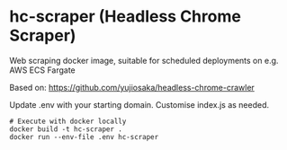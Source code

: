 # hc-scraper (Headless Chrome Scraper)

Web scraping docker image, suitable for scheduled deployments on e.g. AWS ECS Fargate

Based on: https://github.com/yujiosaka/headless-chrome-crawler

Update .env with your starting domain.  Customise index.js as needed.

```
# Execute with docker locally
docker build -t hc-scraper .
docker run --env-file .env hc-scraper
```
